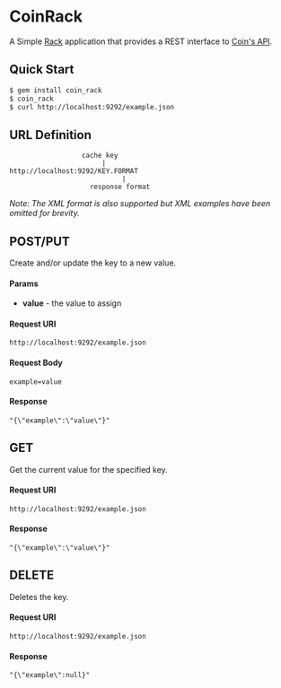 # CoinRack

A Simple [Rack](http://rack.github.com/) application that provides a
REST interface to [Coin's API](https://github.com/hopsoft/coin).

## Quick Start

```bash
$ gem install coin_rack
$ coin_rack
$ curl http://localhost:9292/example.json
```

## URL Definition

```
                  cache key
                       |
http://localhost:9292/KEY.FORMAT
                            |
                    response format
```

*Note: The XML format is also supported but XML examples have been omitted for brevity.*

## POST/PUT

Create and/or update the key to a new value.

#### Params

* **value** - the value to assign

#### Request URI

```
http://localhost:9292/example.json
```

#### Request Body

```
example=value
```

#### Response

```
"{\"example\":\"value\"}"
```

## GET

Get the current value for the specified key.

#### Request URI

```
http://localhost:9292/example.json
```

#### Response

```
"{\"example\":\"value\"}"
```

## DELETE

Deletes the key.

#### Request URI

```
http://localhost:9292/example.json
```

#### Response

```
"{\"example\":null}"
```
